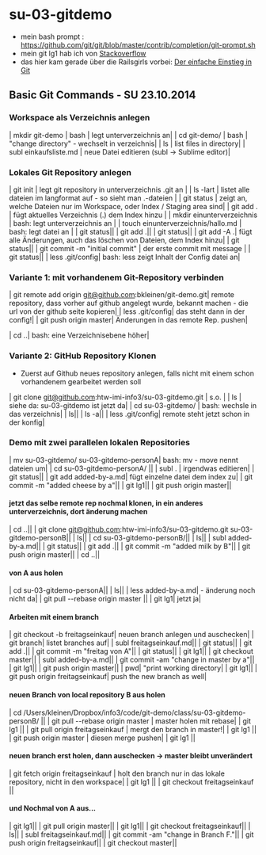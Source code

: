 su-03-gitdemo
=============

* mein bash prompt : https://github.com/git/git/blob/master/contrib/completion/git-prompt.sh
* mein git lg1 hab ich von [Stackoverflow](http://stackoverflow.com/questions/1057564/pretty-git-branch-graphs)
* das hier kam gerade über die Railsgirls vorbei: [Der einfache Einstieg in Git](http://rogerdudler.github.io/git-guide/index.de.html)


## Basic Git Commands - SU 23.10.2014

### Workspace als Verzeichnis anlegen

|    mkdir git-demo | bash | legt unterverzeichnis an|
|    cd git-demo/  | bash | "change directory" - wechselt in verzeichnis|
|    ls | list files in directory|
|    subl einkaufsliste.md | neue Datei editieren (subl -> Sublime editor)|
 
### Lokales Git Repository anlegen

|    git init | legt git repository in unterverzeichnis .git an |
|    ls -lart | listet alle dateien im langformat auf - so sieht man .-dateien |
|    git status | zeigt an, welche Dateien nur im Workspace, oder Index / Staging area sind|
|    git add . | fügt aktuelles Verzeichnis (.) dem Index hinzu |
|    mkdir einunterverzeichnis | bash: legt unterverzeichnis an |
|    touch einunterverzeichnis/hallo.md | bash: legt datei an |
|    git status||
|    git add .||
|    git status||
|    git add -A .| fügt alle Änderungen, auch das löschen von Dateien, dem Index hinzu|
|    git status||
|    git commit -m "initial commit" | der erste commit mit message |
|    git status||
|    less .git/config| bash: less zeigt Inhalt der Config datei an| 

 ### Variante 1: mit vorhandenem Git-Repository verbinden

|    git remote add origin git@github.com:bkleinen/git-demo.git| remote repository, dass vorher auf github angelegt wurde, bekannt machen - die url von der github seite kopieren|
|    less .git/config| das steht dann in der config!|
|    git push origin master| Änderungen in das remote Rep. pushen|


|    cd ..| bash: eine Verzeichnisebene höher|

### Variante 2: GitHub Repository Klonen

- Zuerst auf Github neues repository anlegen, falls nicht mit einem schon vorhandenem gearbeitet werden soll 

|    git clone git@github.com:htw-imi-info3/su-03-gitdemo.git | s.o. |
|    ls | siehe da: su-03-gitdemo ist jetzt da|
|    cd su-03-gitdemo/ | bash: wechsle in das verzeichnis|
|    ls||
|    ls -a||
|    less .git/config| remote steht jetzt schon in der konfig|
 
### Demo mit zwei parallelen lokalen Repositories

|    mv su-03-gitdemo/ su-03-gitdemo-personA| bash: mv - move nennt dateien um|
|    cd su-03-gitdemo-personA/ ||
|    subl . | irgendwas editieren|
|    git status||
|    git add added-by-a.md| fügt einzelne datei dem index zu|
|    git commit -m "added cheese by a"||
|    git lg1||
|    git push origin master||

 #### jetzt das selbe remote rep nochmal klonen, in ein anderes unterverzeichnis, dort änderung machen
 
|    cd ..||
|    git clone git@github.com:htw-imi-info3/su-03-gitdemo.git su-03-gitdemo-personB|| 
|    ls||
|    cd su-03-gitdemo-personB/||
|    ls||
|    subl added-by-a.md||
|    git status||
|    git add .||
|    git commit -m "added milk by B"||
|    git push origin master||
|    cd ..||

 #### von A aus holen

|    cd su-03-gitdemo-personA||
|    ls||
|    less added-by-a.md| - änderung noch nicht da|
|    git pull --rebase origin master ||
|    git lg1| jetzt ja|

 
#### Arbeiten mit einem branch
|    git checkout -b freitagseinkauf| neuen branch anlegen und auschecken|
|    git branch| listet branches auf|
|    subl freitagseinkauf.md||
|    git status||
|    git add .||
|    git commit -m "freitag von A"||
|    git status||
|    git lg1||
|    git checkout master||
|    subl  added-by-a.md||
|    git commit -am "change in master by a"||
|    git lg1||
|    git push origin master||
|    pwd| "print working directory| 
|    git lg1||
|    git push origin freitagseinkauf| push the new branch as well| 

#### neuen Branch von local repository B aus holen

| cd /Users/kleinen/Dropbox/info3/code/git-demo/class/su-03-gitdemo-personB/ ||
| git pull --rebase origin master | master holen mit rebase|
| git lg1 ||
| git pull origin freitagseinkauf | mergt den branch in master!|
| git lg1 ||
| git push origin master | diesen merge pushen|
| git lg1 ||

#### neuen branch erst holen, dann auschecken -> master bleibt unverändert

| git fetch origin freitagseinkauf | holt den branch nur in das lokale repository, nicht in den workspace|
| git lg1 ||
| git checkout freitagseinkauf ||

#### und Nochmal von A aus...

 |    git lg1||
 |    git pull origin master||
 |    git lg1||
 |    git checkout freitagseinkauf||
 |    ls||
 |    subl freitagseinkauf.md||
 |    git commit -am "change in Branch F."||
 |    git push origin freitagseinkauf||
 |    git checkout master||
